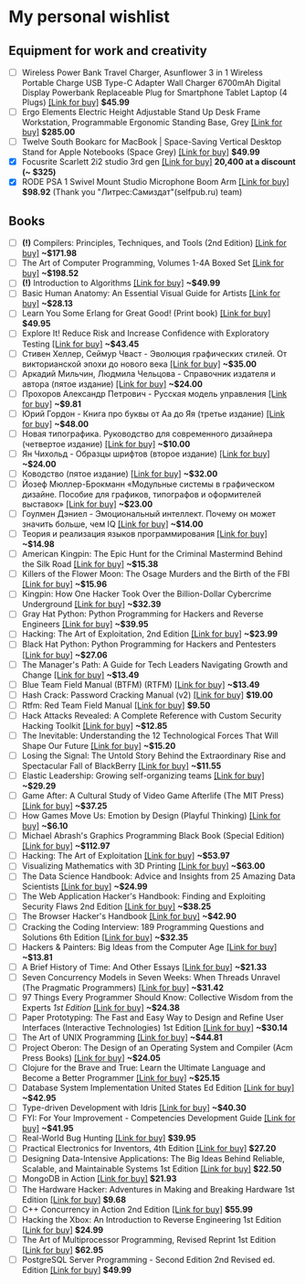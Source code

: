 # My personal wishlist

## Equipment for work and creativity

  - [ ] Wireless Power Bank Travel Charger, Asunflower 3 in 1 Wireless Portable Charge USB Type-C Adapter Wall Charger 6700mAh Digital Display Powerbank Replaceable Plug for Smartphone Tablet Laptop (4 Plugs) [\[Link for buy\]](https://www.amazon.com/dp/B07C51M6VB/) **$45.99**
  - [ ] Ergo Elements Electric Height Adjustable Stand Up Desk Frame Workstation, Programmable Ergonomic Standing Base, Grey [\[Link for buy\]](https://www.amazon.com/dp/B00YDQ7H2G/) **$285.00**
  - [ ] Twelve South Bookarc for MacBook | Space-Saving Vertical Desktop Stand for Apple Notebooks (Space Grey) [\[Link for buy\]](https://www.amazon.com/dp/B071RWKNF2/) **$49.99**
  - [x] Focusrite Scarlett 2i2 studio 3rd gen [\[Link for buy\]](https://www.muztorg.ru/product/A090986) **20,400 at a discount (~ $325)**
  - [x] RODE PSA 1 Swivel Mount Studio Microphone Boom Arm [\[Link for buy\]](https://www.amazon.com/dp/B001D7UYBO/) **$98.92** (Thank you "Литрес:Самиздат"(selfpub.ru) team)

## Books

  - [ ] **(!)** Compilers: Principles, Techniques, and Tools (2nd Edition) [\[Link for buy\]](https://www.amazon.com/dp/0321486811/) **~$171.98**
  - [ ] The Art of Computer Programming, Volumes 1-4A Boxed Set [\[Link for buy\]](https://www.amazon.com/dp/0321751043/) **~$198.52**
  - [ ] **(!)** Introduction to Algorithms [\[Link for buy\]](https://www.amazon.com/dp/8120340078/) **~$49.99**
  - [ ] Basic Human Anatomy: An Essential Visual Guide for Artists [\[Link for buy\]](https://www.amazon.com/dp/0321486811/) **~$28.13**
  - [ ] Learn You Some Erlang for Great Good! (Print book) [\[Link for buy\]](https://nostarch.com/erlang) **$49.95**
  - [ ] Explore It! Reduce Risk and Increase Confidence with Exploratory Testing [\[Link for buy\]](https://www.amazon.com/dp/B00KLYM4YK/) **~$43.45**
  - [ ] Стивен Хеллер, Сеймур Чваст - Эволюция графических стилей. От викторианской эпохи до нового века [\[Link for buy\]](https://store.artlebedev.ru/books/graphic/evolutsiya-graficheskih-stiley/) **~$35.00**
  - [ ] Аркадий Мильчин, Людмила Чельцова - Справочник издателя и автора (пятое издание) [\[Link for buy\]](https://store.artlebedev.ru/books/izdal/spravochnik-izdatelya-i-avtora-2017/) **~$24.00**
  - [ ] Прохоров Александр Петрович - Русская модель управления [\[Link for buy\]](https://www.ozon.ru/context/detail/id/29962647/) **~$9.81**
  - [ ] Юрий Гордон - Книга про буквы от Аа до Яя (третье издание) [\[Link for buy\]](https://store.artlebedev.ru/books/calligraphy/kniga-pro-bukvy3/) **~$48.00**
  - [ ] Новая типографика. Руководство для современного дизайнера (четвертое издание) [\[Link for buy\]](https://store.artlebedev.ru/made/izdal/novaya-tipografika-2018/) **~$10.00**
  - [ ] Ян Чихольд - Образцы шрифтов (второе издание) [\[Link for buy\]](https://store.artlebedev.ru/books/calligraphy/obraztsy-shriftov-2018/) **~$24.00**
  - [ ] Ководство (пятое издание) [\[Link for buy\]](https://store.artlebedev.ru/books/izdal/kovodstvo5/) **~$32.00**
  - [ ] Йозеф Мюллер-Брокманн «Модульные системы в графическом дизайне. Пособие для графиков, типографов и оформителей выставок» [\[Link for buy\]](https://www.artlebedev.ru/izdal/modulnye-sistemy-2018/)  **~$23.00**
  - [ ] Гоулмен Дэниел - Эмоциональный интеллект. Почему он может значить больше, чем IQ [\[Link for buy\]](https://www.ozon.ru/context/detail/id/20000606/?_bctx=CAYQ-7kB)  **~$14.00**
  - [ ] Теория и реализация языков программирования [\[Link for buy\]](https://my-shop.ru/shop/books/1304114.html)  **~$14.98**
  - [ ] American Kingpin: The Epic Hunt for the Criminal Mastermind Behind the Silk Road [\[Link for buy\]](https://www.amazon.com/dp/1591848148/)  **~$15.38**
  - [ ] Killers of the Flower Moon: The Osage Murders and the Birth of the FBI [\[Link for buy\]](https://www.amazon.com/dp/0385534248/)  **~$15.96**
  - [ ] Kingpin: How One Hacker Took Over the Billion-Dollar Cybercrime Underground [\[Link for buy\]](https://www.amazon.com/dp/0307588688/)  **~$32.39**
  - [ ] Gray Hat Python: Python Programming for Hackers and Reverse Engineers [\[Link for buy\]](https://www.amazon.com/dp/1593271921/)  **~$39.95**
  - [ ] Hacking: The Art of Exploitation, 2nd Edition [\[Link for buy\]](https://www.amazon.com/dp/1593271441/)  **~$23.99**
  - [ ] Black Hat Python: Python Programming for Hackers and Pentesters [\[Link for buy\]](https://www.amazon.com/dp/1593275900/)  **~$27.06**
  - [ ] The Manager's Path: A Guide for Tech Leaders Navigating Growth and Change [\[Link for buy\]](https://www.amazon.com/dp/1491973897/)  **~$13.49**
  - [ ] Blue Team Field Manual (BTFM) (RTFM) [\[Link for buy\]](https://www.amazon.com/dp/154101636X/) **~$13.49**
  - [ ] Hash Crack: Password Cracking Manual (v2) [\[Link for buy\]](https://www.amazon.com/dp/1975924584/) **$19.00**
  - [ ] Rtfm: Red Team Field Manual [\[Link for buy\]](https://www.amazon.com/dp/1494295504/) **$9.50**
  - [ ] Hack Attacks Revealed: A Complete Reference with Custom Security Hacking Toolkit [\[Link for buy\]](https://www.amazon.com/dp/047141624X/)  **~$12.85**
  - [ ] The Inevitable: Understanding the 12 Technological Forces That Will Shape Our Future [\[Link for buy\]](https://www.amazon.com/dp/0525428089/)  **~$15.20**
  - [ ] Losing the Signal: The Untold Story Behind the Extraordinary Rise and Spectacular Fall of BlackBerry [\[Link for buy\]](https://www.amazon.com/dp/1250096065/)  **~$11.55**
  - [ ] Elastic Leadership: Growing self-organizing teams [\[Link for buy\]](https://www.amazon.com/dp/1617293083/)  **~$29.29**
  - [ ] Game After: A Cultural Study of Video Game Afterlife (The MIT Press) [\[Link for buy\]](https://www.amazon.com/dp/0262019981/)  **~$37.25**
  - [ ] How Games Move Us: Emotion by Design (Playful Thinking) [\[Link for buy\]](https://www.amazon.com/dp/0262034263/)  **~$6.10**
  - [ ] Michael Abrash's Graphics Programming Black Book (Special Edition) [\[Link for buy\]](https://www.amazon.com/dp/1576101746/)  **~$112.97**
  - [ ] Hacking: The Art of Exploitation [\[Link for buy\]](https://www.amazon.com/dp/1593270070/)  **~$53.97**
  - [ ] Visualizing Mathematics with 3D Printing [\[Link for buy\]](https://www.amazon.com/dp/142142035X/)  **~$63.00**
  - [ ] The Data Science Handbook: Advice and Insights from 25 Amazing Data Scientists [\[Link for buy\]](https://www.amazon.com/dp/0692434879/)  **~$24.99**
  - [ ] The Web Application Hacker's Handbook: Finding and Exploiting Security Flaws 2nd Edition [\[Link for buy\]](https://www.amazon.com/dp/1118026470/)  **~$38.25**
  - [ ] The Browser Hacker's Handbook [\[Link for buy\]](https://www.amazon.com/dp/1118662091/)  **~$42.90**
  - [ ] Cracking the Coding Interview: 189 Programming Questions and Solutions 6th Edition [\[Link for buy\]](https://www.amazon.com/dp/0984782850/)  **~$32.35**
  - [ ] Hackers & Painters: Big Ideas from the Computer Age [\[Link for buy\]](https://www.amazon.com/dp/1449389554/)  **~$13.81**
  - [ ] A Brief History of Time: And Other Essays [\[Link for buy\]](https://www.amazon.com/dp/0553109537/)  **~$21.33**
  - [ ] Seven Concurrency Models in Seven Weeks: When Threads Unravel (The Pragmatic Programmers)  [\[Link for buy\]](https://www.amazon.com/dp/1937785653/)  **~$31.42**
  - [ ] 97 Things Every Programmer Should Know: Collective Wisdom from the Experts _1st Edition_ [\[Link for buy\]](https://www.amazon.com/dp/0596809484/)  **~$24.38**
  - [ ] Paper Prototyping: The Fast and Easy Way to Design and Refine User Interfaces (Interactive Technologies) 1st Edition [\[Link for buy\]](https://www.amazon.com/dp/1558608702/)  **~$30.14**
  - [ ] The Art of UNIX Programming [\[Link for buy\]](https://www.amazon.com/dp/0131429019/)  **~$44.81**
  - [ ] Project Oberon: The Design of an Operating System and Compiler (Acm Press Books) [\[Link for buy\]](https://www.amazon.com/dp/0201544288/)  **~$24.05**
  - [ ] Clojure for the Brave and True: Learn the Ultimate Language and Become a Better Programmer [\[Link for buy\]](https://www.amazon.com/dp/1593275919/)  **~$25.15**
  - [ ] Database System Implementation United States Ed Edition [\[Link for buy\]](https://www.amazon.com/dp/0130402648/)  **~$42.95**
  - [ ] Type-driven Development with Idris [\[Link for buy\]](https://www.amazon.com/dp/1617293024/)  **~$40.30**
  - [ ] FYI: For Your Improvement - Competencies Development Guide [\[Link for buy\]](https://www.amazon.com/dp/1933578904/)  **~$41.95**
  - [ ] Real-World Bug Hunting [\[Link for buy\]](https://nostarch.com/bughunting)  **$39.95**
  - [ ] Practical Electronics for Inventors, 4th Edition [\[Link for buy\]](https://www.amazon.com/dp/1259587541)  **$27.20**
  - [ ] Designing Data-Intensive Applications: The Big Ideas Behind Reliable, Scalable, and Maintainable Systems 1st Edition [\[Link for buy\]](https://www.amazon.com/dp/1449373321/)  **$22.50**
  - [ ] MongoDB in Action [\[Link for buy\]](https://www.amazon.com/dp/1935182870)  **$21.93**
  - [ ] The Hardware Hacker: Adventures in Making and Breaking Hardware 1st Edition [\[Link for buy\]](https://www.amazon.com/dp/159327758X/)  **$9.68**
  - [ ] C++ Concurrency in Action 2nd Edition [\[Link for buy\]](https://www.amazon.com/dp/1617294691/)  **$55.99**
  - [ ] Hacking the Xbox: An Introduction to Reverse Engineering 1st Edition [\[Link for buy\]](https://www.amazon.com/dp/1593270291/)  **$24.99**
  - [ ] The Art of Multiprocessor Programming, Revised Reprint 1st Edition [\[Link for buy\]](https://www.amazon.com/dp/0123973376/)  **$62.95**
  - [ ] PostgreSQL Server Programming - Second Edition 2nd Revised ed. Edition [\[Link for buy\]](https://www.amazon.com/dp/1783980583/)  **$49.99**
